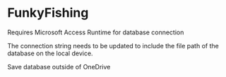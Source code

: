 # FunkyFishing

Requires Microsoft Access Runtime for database connection

The connection string needs to be updated to include the file path of the database on the local device. 

Save database outside of OneDrive

